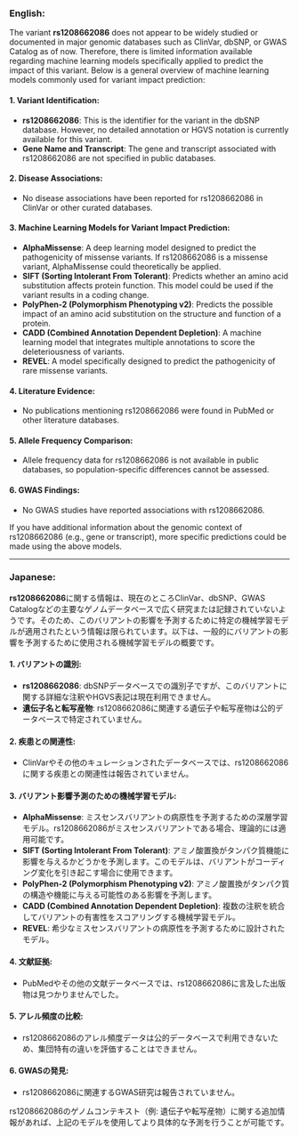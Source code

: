 ### English:
The variant **rs1208662086** does not appear to be widely studied or documented in major genomic databases such as ClinVar, dbSNP, or GWAS Catalog as of now. Therefore, there is limited information available regarding machine learning models specifically applied to predict the impact of this variant. Below is a general overview of machine learning models commonly used for variant impact prediction:

#### 1. **Variant Identification**:
   - **rs1208662086**: This is the identifier for the variant in the dbSNP database. However, no detailed annotation or HGVS notation is currently available for this variant.
   - **Gene Name and Transcript**: The gene and transcript associated with rs1208662086 are not specified in public databases.

#### 2. **Disease Associations**:
   - No disease associations have been reported for rs1208662086 in ClinVar or other curated databases.

#### 3. **Machine Learning Models for Variant Impact Prediction**:
   - **AlphaMissense**: A deep learning model designed to predict the pathogenicity of missense variants. If rs1208662086 is a missense variant, AlphaMissense could theoretically be applied.
   - **SIFT (Sorting Intolerant From Tolerant)**: Predicts whether an amino acid substitution affects protein function. This model could be used if the variant results in a coding change.
   - **PolyPhen-2 (Polymorphism Phenotyping v2)**: Predicts the possible impact of an amino acid substitution on the structure and function of a protein.
   - **CADD (Combined Annotation Dependent Depletion)**: A machine learning model that integrates multiple annotations to score the deleteriousness of variants.
   - **REVEL**: A model specifically designed to predict the pathogenicity of rare missense variants.

#### 4. **Literature Evidence**:
   - No publications mentioning rs1208662086 were found in PubMed or other literature databases.

#### 5. **Allele Frequency Comparison**:
   - Allele frequency data for rs1208662086 is not available in public databases, so population-specific differences cannot be assessed.

#### 6. **GWAS Findings**:
   - No GWAS studies have reported associations with rs1208662086.

If you have additional information about the genomic context of rs1208662086 (e.g., gene or transcript), more specific predictions could be made using the above models.

---

### Japanese:
**rs1208662086**に関する情報は、現在のところClinVar、dbSNP、GWAS Catalogなどの主要なゲノムデータベースで広く研究または記録されていないようです。そのため、このバリアントの影響を予測するために特定の機械学習モデルが適用されたという情報は限られています。以下は、一般的にバリアントの影響を予測するために使用される機械学習モデルの概要です。

#### 1. **バリアントの識別**:
   - **rs1208662086**: dbSNPデータベースでの識別子ですが、このバリアントに関する詳細な注釈やHGVS表記は現在利用できません。
   - **遺伝子名と転写産物**: rs1208662086に関連する遺伝子や転写産物は公的データベースで特定されていません。

#### 2. **疾患との関連性**:
   - ClinVarやその他のキュレーションされたデータベースでは、rs1208662086に関する疾患との関連性は報告されていません。

#### 3. **バリアント影響予測のための機械学習モデル**:
   - **AlphaMissense**: ミスセンスバリアントの病原性を予測するための深層学習モデル。rs1208662086がミスセンスバリアントである場合、理論的には適用可能です。
   - **SIFT (Sorting Intolerant From Tolerant)**: アミノ酸置換がタンパク質機能に影響を与えるかどうかを予測します。このモデルは、バリアントがコーディング変化を引き起こす場合に使用できます。
   - **PolyPhen-2 (Polymorphism Phenotyping v2)**: アミノ酸置換がタンパク質の構造や機能に与える可能性のある影響を予測します。
   - **CADD (Combined Annotation Dependent Depletion)**: 複数の注釈を統合してバリアントの有害性をスコアリングする機械学習モデル。
   - **REVEL**: 希少なミスセンスバリアントの病原性を予測するために設計されたモデル。

#### 4. **文献証拠**:
   - PubMedやその他の文献データベースでは、rs1208662086に言及した出版物は見つかりませんでした。

#### 5. **アレル頻度の比較**:
   - rs1208662086のアレル頻度データは公的データベースで利用できないため、集団特有の違いを評価することはできません。

#### 6. **GWASの発見**:
   - rs1208662086に関連するGWAS研究は報告されていません。

rs1208662086のゲノムコンテキスト（例: 遺伝子や転写産物）に関する追加情報があれば、上記のモデルを使用してより具体的な予測を行うことが可能です。